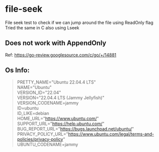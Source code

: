 # file-seek

File seek test to check if we can jump around the file using ReadOnly flag<br>
Tried the same in C also using Lseek

## Does not work with AppendOnly
Ref: https://go-review.googlesource.com/c/go/+/14881

## Os Info: 
> PRETTY_NAME="Ubuntu 22.04.4 LTS" <br>
> NAME="Ubuntu" <br>
> VERSION_ID="22.04" <br>
> VERSION="22.04.4 LTS (Jammy Jellyfish)" <br>
> VERSION_CODENAME=jammy <br>
> ID=ubuntu <br>
> ID_LIKE=debian <br>
> HOME_URL="https://www.ubuntu.com/" <br>
> SUPPORT_URL="https://help.ubuntu.com/" <br>
> BUG_REPORT_URL="https://bugs.launchpad.net/ubuntu/" <br>
> PRIVACY_POLICY_URL="https://www.ubuntu.com/legal/terms-and-policies/privacy-policy" <br>
> UBUNTU_CODENAME=jammy <br>
